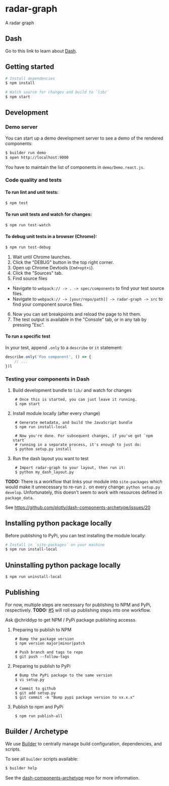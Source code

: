 # radar-graph

A radar graph

## Dash

Go to this link to learn about [Dash][].

## Getting started

```sh
# Install dependencies
$ npm install

# Watch source for changes and build to `lib/`
$ npm start
```

## Development

### Demo server

You can start up a demo development server to see a demo of the rendered
components:

```sh
$ builder run demo
$ open http://localhost:9000
```

You have to maintain the list of components in `demo/Demo.react.js`.

### Code quality and tests

#### To run lint and unit tests:

```sh
$ npm test
```

#### To run unit tests and watch for changes:

```sh
$ npm run test-watch
```

#### To debug unit tests in a browser (Chrome):

```sh
$ npm run test-debug
```

1. Wait until Chrome launches.
2. Click the "DEBUG" button in the top right corner.
3. Open up Chrome Devtools (`Cmd+opt+i`).
4. Click the "Sources" tab.
5. Find source files
  - Navigate to `webpack:// -> . -> spec/components` to find your test source files.
  - Navigate to `webpack:// -> [your/repo/path]] -> radar-graph -> src` to find your component source files.
6. Now you can set breakpoints and reload the page to hit them.
7. The test output is available in the "Console" tab, or in any tab by pressing "Esc".

#### To run a specific test

In your test, append `.only` to a `describe` or `it` statement:

```javascript
describe.only('Foo component', () => {
    // ...
})l
```

### Testing your components in Dash

1. Build development bundle to `lib/` and watch for changes

        # Once this is started, you can just leave it running.
        $ npm start

2. Install module locally (after every change)

        # Generate metadata, and build the JavaScript bundle
        $ npm run install-local

        # Now you're done. For subsequent changes, if you've got `npm start`
        # running in a separate process, it's enough to just do:
        $ python setup.py install

3. Run the dash layout you want to test

        # Import radar-graph to your layout, then run it:
        $ python my_dash_layout.py


**TODO:** There is a workflow that links your module into `site-packages` which would
make it unnecessary to re-run `2.` on every change: `python setup.py develop`.
Unfortunately, this doesn't seem to work with resources defined in
`package_data`.

See https://github.com/plotly/dash-components-archetype/issues/20


## Installing python package locally

Before publishing to PyPi, you can test installing the module locally:

```sh
# Install in `site-packages` on your machine
$ npm run install-local
```

## Uninstalling python package locally

```sh
$ npm run uninstall-local
```

## Publishing

For now, multiple steps are necessary for publishing to NPM and PyPi,
respectively. **TODO:**
[#5](https://github.com/plotly/dash-components-archetype/issues/5) will roll up
publishing steps into one workflow.

Ask @chriddyp to get NPM / PyPi package publishing accesss.

1. Preparing to publish to NPM

        # Bump the package version
        $ npm version major|minor|patch

        # Push branch and tags to repo
        $ git push --follow-tags

2. Preparing to publish to PyPi

        # Bump the PyPi package to the same version
        $ vi setup.py

        # Commit to github
        $ git add setup.py
        $ git commit -m "Bump pypi package version to vx.x.x"

3. Publish to npm and PyPi

        $ npm run publish-all

## Builder / Archetype

We use [Builder][] to centrally manage build configuration, dependencies, and
scripts.

To see all `builder` scripts available:

```sh
$ builder help
```

See the [dash-components-archetype][] repo for more information.


[Builder]: https://github.com/FormidableLabs/builder
[Dash]: https://github.com/plotly/dash2
[dash-components-archetype]: https://github.com/plotly/dash-components-archetype
